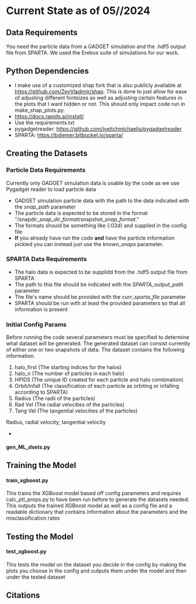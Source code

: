 # Current State as of 05//2024

## Data Requirements
You need the particle data from a GADGET simulation and the .hdf5 output file from SPARTA. We used the Erebos suite of simulations for our work.

## Python Dependencies
- I make use of a customized shap fork that is also publicly available at https://github.com/ZevVladimir/shap. This is done to just allow for ease of adjusting different fontsizes as well as adjusting certain features in the plots that I want hidden or not. This should only impact code run in make_shap_plots.py. 
- https://docs.rapids.ai/install/ 
- Use the requirements.txt
- pygadgetreader: https://github.com/jveitchmichaelis/pygadgetreader
- SPARTA: https://bdiemer.bitbucket.io/sparta/ 

## Creating the Datasets

### Particle Data Requirements

Currently only GADGET simulation data is usable by the code as we use Pygadget reader to load particle data

- GADGET simulation particle data with the path to the data indicated with the *snap_path* parameter
- The particle data is expected to be stored in the format "/snapdir_*snap_dir_format*/snapshot_*snap_format*." 
- The formats should be something like {:03d} and supplied in the config file
- **If** you already have run the code **and** have the particle information pickled you can instead just use the *known_snaps* parameter.

### SPARTA Data Requirements

- The halo data is expected to be supplidd from the .hdf5 output file from SPARTA
- The path to this file should be indicated with the *SPARTA_output_path* parameter
- The file's name should be provided with the *curr_sparta_file* parameter
- SPARTA should be run with at least the provided parameters so that all information is present

### Initial Config Params

Before running the code several parameters must be specified to determine what dataset will be generated. The generated dataset can consist currently of either one or two snapshots of data. The dataset contains the following information.

1. halo_first (The starting indices for the halos)
2. halo_n (The number of particles in each halo)
3. HPIDS (The unique ID created for each particle and halo combination)
4. Orbit/Infall (The classification of each particle as orbiting or infalling according to SPARTA)
5. Radius (The radii of the particles)
6. Rad Vel (The radial velocities of the particles)
7. Tang Vel (The tangential velocities of the particles)

Radius, radial velocity, tangential velocity

- 

#### gen_ML_dsets.py


## Training the Model
#### train_xgboost.py
This trains the XGBoost model based off config parameters and requires calc_ptl_props.py to have been run before to generate the datasets needed. This outputs the trained XGBoost model as well as a config file and a readable dictionary that contains information about the parameters and the misclassification rates


## Testing the Model
#### test_xgboost.py
This tests the model on the dataset you decide in the config by making the plots you choose in the config and outputs them under the model and then under the tested dataset 

## Citations

